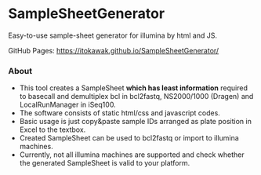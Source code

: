 # SampleSheetGenerator

Easy-to-use sample-sheet generator for illumina by html and JS.

GitHub Pages: https://itokawak.github.io/SampleSheetGenerator/

### About
- This tool creates a SampleSheet **which has least information** required to basecall and demultiplex bcl in bcl2fastq, NS2000/1000 (Dragen) and LocalRunManager in iSeq100.
- The software consists of static html/css and javascript codes.
- Basic usage is just copy&paste sample IDs arranged as plate position in Excel to the textbox.
- Created SampleSheet can be used to bcl2fastq or import to illumina machines.
- Currently, not all illumina machines are supported and check whether the generated SampleSheet is valid to your platform.
